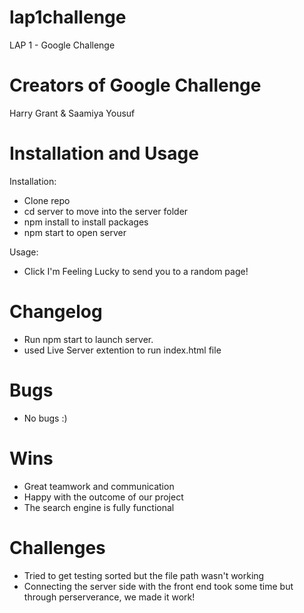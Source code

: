 # lap1challenge
LAP 1 - Google Challenge

# Creators of Google Challenge
Harry Grant & Saamiya Yousuf

# Installation and Usage

Installation: 
- Clone repo
- cd server to move into the server folder
- npm install to install packages
- npm start to open server

Usage: 
- Click I'm Feeling Lucky to send you to a random page!


# Changelog
- Run npm start to launch server.
- used Live Server extention to run index.html file

# Bugs
- No bugs :) 

# Wins 
- Great teamwork and communication
- Happy with the outcome of our project 
- The search engine is fully functional 

# Challenges
- Tried to get testing sorted but the file path wasn't working
- Connecting the server side with the front end took some time but through perserverance, we made it work!
